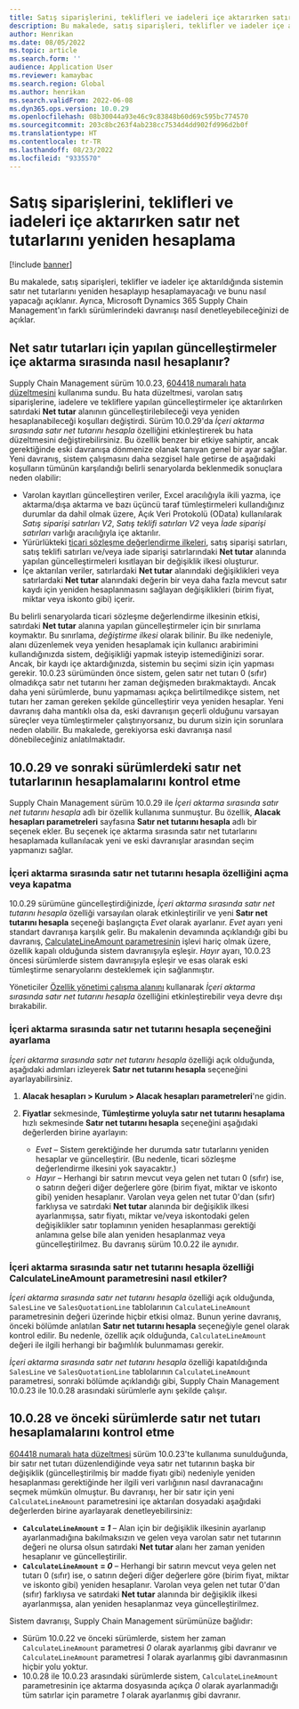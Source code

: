 ```yaml
---
title: Satış siparişlerini, teklifleri ve iadeleri içe aktarırken satır net tutarlarını yeniden hesaplama
description: Bu makalede, satış siparişleri, teklifler ve iadeler içe aktarıldığında sistemin satır net tutarlarını yeniden hesaplayıp hesaplamayacağı ve bunu nasıl yapacağı açıklanır. Ayrıca, Microsoft Dynamics 365 Supply Chain Management'ın farklı sürümlerindeki davranışı nasıl denetleyebileceğinizi de açıklar.
author: Henrikan
ms.date: 08/05/2022
ms.topic: article
ms.search.form: ''
audience: Application User
ms.reviewer: kamaybac
ms.search.region: Global
ms.author: henrikan
ms.search.validFrom: 2022-06-08
ms.dyn365.ops.version: 10.0.29
ms.openlocfilehash: 08b30044a93e46c9c83848b60d69c595bc774570
ms.sourcegitcommit: 203c8bc263f4ab238cc7534d4dd902fd996d2b0f
ms.translationtype: HT
ms.contentlocale: tr-TR
ms.lasthandoff: 08/23/2022
ms.locfileid: "9335570"
---
```

# <a name="recalculate-line-net-amounts-when-importing-sales-orders-quotations-and-returns"></a>Satış siparişlerini, teklifleri ve iadeleri içe aktarırken satır net tutarlarını yeniden hesaplama

[!include [banner](../includes/banner.md)]

Bu makalede, satış siparişleri, teklifler ve iadeler içe aktarıldığında sistemin satır net tutarlarını yeniden hesaplayıp hesaplamayacağı ve bunu nasıl yapacağı açıklanır. Ayrıca, Microsoft Dynamics 365 Supply Chain Management'ın farklı sürümlerindeki davranışı nasıl denetleyebileceğinizi de açıklar.

## <a name="how-updates-to-net-line-amounts-are-calculated-on-import"></a>Net satır tutarları için yapılan güncelleştirmeler içe aktarma sırasında nasıl hesaplanır?

Supply Chain Management sürüm 10.0.23, [604418 numaralı hata düzeltmesini](https://fix.lcs.dynamics.com/issue/results/?q=604418) kullanıma sundu. Bu hata düzeltmesi, varolan satış siparişlerine, iadelere ve tekliflere yapılan güncelleştirmeler içe aktarılırken satırdaki **Net tutar** alanının güncelleştirilebileceği veya yeniden hesaplanabileceği koşulları değiştirdi. Sürüm 10.0.29'da *İçeri aktarma sırasında satır net tutarını hesapla* özelliğini etkinleştirerek bu hata düzeltmesini değiştirebilirsiniz. Bu özellik benzer bir etkiye sahiptir, ancak gerektiğinde eski davranışa dönmenize olanak tanıyan genel bir ayar sağlar. Yeni davranış, sistem çalışmasını daha sezgisel hale getirse de aşağıdaki koşulların tümünün karşılandığı belirli senaryolarda beklenmedik sonuçlara neden olabilir:

- Varolan kayıtları güncelleştiren veriler, Excel aracılığıyla ikili yazma, içe aktarma/dışa aktarma ve bazı üçüncü taraf tümleştirmeleri kullandığınız durumlar da dahil olmak üzere, Açık Veri Protokolü (OData) kullanılarak *Satış siparişi satırları V2*, *Satış teklifi satırları V2* veya *İade siparişi satırları* varlığı aracılığıyla içe aktarılır.
- Yürürlükteki [ticari sözleşme değerlendirme ilkeleri](/dynamicsax-2012/appuser-itpro/trade-agreement-evaluation-policies-white-paper), satış siparişi satırları, satış teklifi satırları ve/veya iade siparişi satırlarındaki **Net tutar** alanında yapılan güncelleştirmeleri kısıtlayan bir değişiklik ilkesi oluşturur.
- İçe aktarılan veriler, satırlardaki **Net tutar** alanındaki değişiklikleri veya satırlardaki **Net tutar** alanındaki değerin bir veya daha fazla mevcut satır kaydı için yeniden hesaplanmasını sağlayan değişiklikleri (birim fiyat, miktar veya iskonto gibi) içerir.

Bu belirli senaryolarda ticari sözleşme değerlendirme ilkesinin etkisi, satırdaki **Net tutar** alanına yapılan güncelleştirmeler için bir sınırlama koymaktır. Bu sınırlama, *değiştirme ilkesi* olarak bilinir. Bu ilke nedeniyle, alanı düzenlemek veya yeniden hesaplamak için kullanıcı arabirimini kullandığınızda sistem, değişikliği yapmak isteyip istemediğinizi sorar. Ancak, bir kaydı içe aktardığınızda, sistemin bu seçimi sizin için yapması gerekir. 10.0.23 sürümünden önce sistem, gelen satır net tutarı 0 (sıfır) olmadıkça satır net tutarını her zaman değişmeden bırakmaktaydı. Ancak daha yeni sürümlerde, bunu yapmaması açıkça belirtilmedikçe sistem, net tutarı her zaman gereken şekilde güncelleştirir veya yeniden hesaplar. Yeni davranış daha mantıklı olsa da, eski davranışın geçerli olduğunu varsayan süreçler veya tümleştirmeler çalıştırıyorsanız, bu durum sizin için sorunlara neden olabilir. Bu makalede, gerekiyorsa eski davranışa nasıl dönebileceğiniz anlatılmaktadır.

## <a name="control-calculations-of-line-net-amounts-in-versions-10029-and-later"></a>10.0.29 ve sonraki sürümlerdeki satır net tutarlarının hesaplamalarını kontrol etme

Supply Chain Management sürüm 10.0.29 ile *İçeri aktarma sırasında satır net tutarını hesapla* adlı bir özellik kullanıma sunmuştur. Bu özellik, **Alacak hesapları parametreleri** sayfasına **Satır net tutarını hesapla** adlı bir seçenek ekler. Bu seçenek içe aktarma sırasında satır net tutarlarını hesaplamada kullanılacak yeni ve eski davranışlar arasından seçim yapmanızı sağlar.

### <a name="turn-the-calculate-line-net-amount-on-import-feature-on-or-off"></a>İçeri aktarma sırasında satır net tutarını hesapla özelliğini açma veya kapatma

10.0.29 sürümüne güncelleştirdiğinizde, *İçeri aktarma sırasında satır net tutarını hesapla* özelliği varsayılan olarak etkinleştirilir ve yeni **Satır net tutarını hesapla** seçeneği başlangıçta *Evet* olarak ayarlanır. *Evet* ayarı yeni standart davranışa karşılık gelir. Bu makalenin devamında açıklandığı gibi bu davranış, [CalculateLineAmount parametresinin](#CalculateLineAmount) işlevi hariç olmak üzere, özellik kapalı olduğunda sistem davranışıyla eşleşir. *Hayır* ayarı, 10.0.23 öncesi sürümlerde sistem davranışıyla eşleşir ve esas olarak eski tümleştirme senaryolarını desteklemek için sağlanmıştır.

Yöneticiler [Özellik yönetimi çalışma alanını](../../fin-ops-core/fin-ops/get-started/feature-management/feature-management-overview.md) kullanarak *İçeri aktarma sırasında satır net tutarını hesapla* özelliğini etkinleştirebilir veya devre dışı bırakabilir.

### <a name="set-the-calculate-line-net-amount-option"></a>İçeri aktarma sırasında satır net tutarını hesapla seçeneğini ayarlama

*İçeri aktarma sırasında satır net tutarını hesapla* özelliği açık olduğunda, aşağıdaki adımları izleyerek **Satır net tutarını hesapla** seçeneğini ayarlayabilirsiniz.

1. **Alacak hesapları \> Kurulum \> Alacak hesapları parametreleri**'ne gidin.
1. **Fiyatlar** sekmesinde, **Tümleştirme yoluyla satır net tutarını hesaplama** hızlı sekmesinde **Satır net tutarını hesapla** seçeneğini aşağıdaki değerlerden birine ayarlayın:

    - *Evet* – Sistem gerektiğinde her durumda satır tutarlarını yeniden hesaplar ve güncelleştirir. (Bu nedenle, ticari sözleşme değerlendirme ilkesini yok sayacaktır.)
    - *Hayır* – Herhangi bir satırın mevcut veya gelen net tutarı 0 (sıfır) ise, o satırın değeri diğer değerlere göre (birim fiyat, miktar ve iskonto gibi) yeniden hesaplanır. Varolan veya gelen net tutar 0'dan (sıfır) farklıysa ve satırdaki **Net tutar** alanında bir değişiklik ilkesi ayarlanmışsa, satır fiyatı, miktar ve/veya iskontodaki gelen değişiklikler satır toplamının yeniden hesaplanması gerektiği anlamına gelse bile alan yeniden hesaplanmaz veya güncelleştirilmez. Bu davranış sürüm 10.0.22 ile aynıdır.

### <a name="how-the-calculate-line-net-amount-on-import-feature-affects-the-calculatelineamount-parameter"></a><a name="CalculateLineAmount"></a>İçeri aktarma sırasında satır net tutarını hesapla özelliği CalculateLineAmount parametresini nasıl etkiler?

*İçeri aktarma sırasında satır net tutarını hesapla* özelliği açık olduğunda, `SalesLine` ve `SalesQuotationLine` tablolarının `CalculateLineAmount` parametresinin değeri üzerinde hiçbir etkisi olmaz. Bunun yerine davranış, önceki bölümde anlatılan **Satır net tutarını hesapla** seçeneğiyle genel olarak kontrol edilir. Bu nedenle, özellik açık olduğunda, `CalculateLineAmount` değeri ile ilgili herhangi bir bağımlılık bulunmaması gerekir.

*İçeri aktarma sırasında satır net tutarını hesapla* özelliği kapatıldığında `SalesLine` ve `SalesQuotationLine` tablolarının `CalculateLineAmount` parametresi, sonraki bölümde açıklandığı gibi, Supply Chain Management 10.0.23 ile 10.0.28 arasındaki sürümlerle aynı şekilde çalışır.

## <a name="control-line-net-amount-calculations-in-versions-10028-and-earlier"></a>10.0.28 ve önceki sürümlerde satır net tutarı hesaplamalarını kontrol etme

[604418 numaralı hata düzeltmesi](https://fix.lcs.dynamics.com/issue/results/?q=604418) sürüm 10.0.23'te kullanıma sunulduğunda, bir satır net tutarı düzenlendiğinde veya satır net tutarının başka bir değişiklik (güncelleştirilmiş bir madde fiyatı gibi) nedeniyle yeniden hesaplanması gerektiğinde her ilgili veri varlığının nasıl davranacağını seçmek mümkün olmuştur. Bu davranışı, her bir satır için yeni `CalculateLineAmount` parametresini içe aktarılan dosyadaki aşağıdaki değerlerden birine ayarlayarak denetleyebilirsiniz:

- **`CalculateLineAmount` = *1*** – Alan için bir değişiklik ilkesinin ayarlanıp ayarlanmadığına bakılmaksızın ve gelen veya varolan satır net tutarının değeri ne olursa olsun satırdaki **Net tutar** alanı her zaman yeniden hesaplanır ve güncelleştirilir.
- **`CalculateLineAmount` = *0*** – Herhangi bir satırın mevcut veya gelen net tutarı 0 (sıfır) ise, o satırın değeri diğer değerlere göre (birim fiyat, miktar ve iskonto gibi) yeniden hesaplanır. Varolan veya gelen net tutar 0'dan (sıfır) farklıysa ve satırdaki **Net tutar** alanında bir değişiklik ilkesi ayarlanmışsa, alan yeniden hesaplanmaz veya güncelleştirilmez.  

Sistem davranışı, Supply Chain Management sürümünüze bağlıdır:

- Sürüm 10.0.22 ve önceki sürümlerde, sistem her zaman `CalculateLineAmount` parametresi *0* olarak ayarlanmış gibi davranır ve `CalculateLineAmount` parametresi *1* olarak ayarlanmış gibi davranmasının hiçbir yolu yoktur.
- 10.0.28 ile 10.0.23 arasındaki sürümlerde sistem, `CalculateLineAmount` parametresinin içe aktarma dosyasında açıkça *0* olarak ayarlanmadığı tüm satırlar için parametre *1* olarak ayarlanmış gibi davranır.
